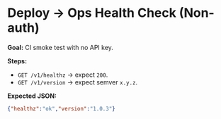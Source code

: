 # Deploy → Ops Health Check (Non-auth)

**Goal:** CI smoke test with no API key.

**Steps:**
- `GET /v1/healthz` → expect `200`.
- `GET /v1/version` → expect semver `x.y.z`.

**Expected JSON:**
```json
{"healthz":"ok","version":"1.0.3"}
```

